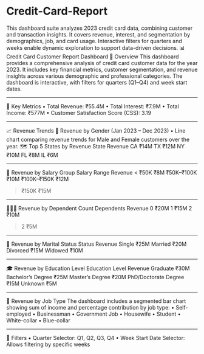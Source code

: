 # Credit-Card-Report
This dashboard suite analyzes 2023 credit card data, combining customer and transaction insights. It covers revenue, interest, and segmentation by demographics, job, and card usage. Interactive filters for quarters and weeks enable dynamic exploration to support data-driven decisions.
📊 Credit Card Customer Report Dashboard
📘 Overview
This dashboard provides a comprehensive analysis of credit card customer data for the year 2023. It includes key financial metrics, customer segmentation, and revenue insights across various demographic and professional categories. The dashboard is interactive, with filters for quarters (Q1–Q4) and week start dates.
________________________________________
🔢 Key Metrics
•	Total Revenue: ₹55.4M
•	Total Interest: ₹7.9M
•	Total Income: ₹577M
•	Customer Satisfaction Score (CSS): 3.19
________________________________________
📈 Revenue Trends
📍 Revenue by Gender (Jan 2023 – Dec 2023)
•	Line chart comparing revenue trends for Male and Female customers over the year.
🗺️ Top 5 States by Revenue
State	Revenue
CA	₹14M
TX	₹12M
NY	₹10M
FL	₹8M
IL	₹6M
________________________________________
💼 Revenue by Salary Group
Salary Range	Revenue
< ₹50K	₹8M
₹50K–₹100K	₹10M
₹100K–₹150K	₹12M
> ₹150K	₹15M
________________________________________
👨‍👩‍👧 Revenue by Dependent Count
Dependents	Revenue
0	₹20M
1	₹15M
2	₹10M
>2	₹5M
________________________________________
💍 Revenue by Marital Status
Status	Revenue
Single	₹25M
Married	₹20M
Divorced	₹15M
Widowed	₹10M
________________________________________
🎓 Revenue by Education Level
Education Level	Revenue
Graduate	₹30M
Bachelor’s Degree	₹25M
Master’s Degree	₹20M
PhD/Doctorate Degree	₹15M
Unknown	₹5M
________________________________________
👔 Revenue by Job Type
The dashboard includes a segmented bar chart showing sum of income and percentage contribution by job type:
•	Self-employed
•	Businessman
•	Government Job
•	Housewife
•	Student
•	White-collar
•	Blue-collar
________________________________________
🧭 Filters
•	Quarter Selector: Q1, Q2, Q3, Q4
•	Week Start Date Selector: Allows filtering by specific weeks
